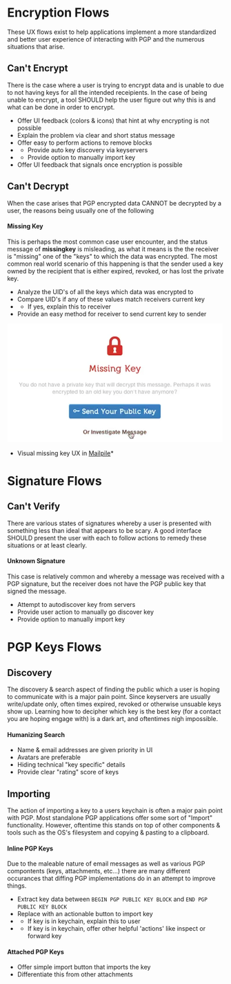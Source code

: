 Encryption Flows
================

These UX flows exist to help applications implement a more standardized and better user experience of interacting with PGP and the numerous situations that arise.

## Can't Encrypt

There is the case where a user is trying to encrypt data and is unable to due to not having keys for all the intended receipients. In the case of being unable to encrypt, a tool SHOULD help the user figure out why this is and what can be done in order to encrypt.

* Offer UI feedback (colors & icons) that hint at why encrypting is not possible
* Explain the problem via clear and short status message
* Offer easy to perform actions to remove blocks
* * Provide auto key discovery via keyservers
* * Provide option to manually import key
* Offer UI feedback that signals once encryption is possible


## Can't Decrypt

When the case arises that PGP encrypted data CANNOT be decrypted by a user, the reasons being usually one of the following

#### Missing Key

This is perhaps the most common case user encounter, and the status message of **missingkey** is misleading, as what it means is the the receiver is "missing" one of the "keys" to which the data was encrypted. The most common real world scenario of this happening is that the sender used a key owned by the recipient that is either expired, revoked, or has lost the private key.

* Analyze the UID's of all the keys which data was encrypted to
* Compare UID's if any of these values match receivers current key
* * If yes, explain this to receiver
* Provide an easy method for receiver to send current key to sender

![Image of Mailpile missing key UX](images/missing-key-mailpile.png)

* Visual missing key UX in [Mailpile](https://mailpile.is8)*


Signature Flows
===============

## Can't Verify

There are various states of signatures whereby a user is presented with something less than ideal that appears to be scary. A good interface SHOULD present the user with each to follow actions to remedy these situations or at least clearly.

#### Unknown Signature

This case is relatively common and whereby a message was received with a PGP signature, but the receiver does not have the PGP public key that signed the message.

* Attempt to autodiscover key from servers
* Provide user action to manually go discover key
* Provide option to manually import key


PGP Keys Flows
==============

## Discovery

The discovery & search aspect of finding the public which a user is hoping to communicate with is a major pain point. Since keyservers are usually write/update only, often times expired, revoked or otherwise unsuable keys show up. Learning how to decipher which key is the best key (for a contact you are hoping engage with) is a dark art, and oftentimes nigh impossible.

#### Humanizing Search

* Name & email addresses are given priority in UI
* Avatars are preferable
* Hiding technical "key specific" details
* Provide clear "rating" score of keys


## Importing

The action of importing a key to a users keychain is often a major pain point with PGP. Most standalone PGP applications offer some sort of "Import" functionality. However, oftentime this stands on top of other components & tools such as the OS's filesystem and copying & pasting to a clipboard.


#### Inline PGP Keys

Due to the maleable nature of email messages as well as various PGP compontents (keys, attachments, etc...) there are many different occurances that diffing PGP implementations do in an attempt to improve things.

* Extract key data between `BEGIN PGP PUBLIC KEY BLOCK` and `END PGP PUBLIC KEY BLOCK`
* Replace with an actionable button to import key
* * If key is in keychain, explain this to user
* * If key is in keychain, offer other helpful 'actions' like inspect or forward key

#### Attached PGP Keys

* Offer simple import button that imports the key
* Differentiate this from other attachments